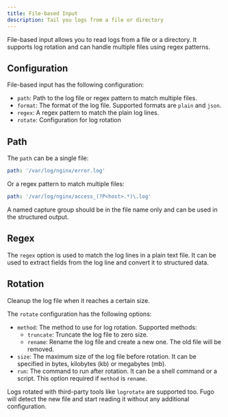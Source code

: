 ```yaml
---
title: File-based Input
description: Tail you logs from a file or directory
---
```


File-based input allows you to read logs from a file or a directory. It supports log rotation and can handle multiple files using regex patterns.

## Configuration

File-based input has the following configuration:

- `path`: Path to the log file or regex pattern to match multiple files.
- `format`: The format of the log file. Supported formats are `plain` and `json`.
- `regex`: A regex pattern to match the plain log lines.
- `rotate`: Configuration for log rotation

## Path

The `path` can be a single file:

```yaml
path: '/var/log/nginx/error.log'
```

Or a regex pattern to match multiple files:

```yaml
path: '/var/log/nginx/access_(?P<host>.*)\.log'
```

A named capture group should be in the file name only and can be used in the structured output.

## Regex

The `regex` option is used to match the log lines in a plain text file. It can be used to extract fields from the log line and convert it to structured data.

## Rotation

Cleanup the log file when it reaches a certain size.

The `rotate` configuration has the following options:

- `method`: The method to use for log rotation. Supported methods:
  - `truncate`: Truncate the log file to zero size.
  - `rename`: Rename the log file and create a new one. The old file will be removed.
- `size`: The maximum size of the log file before rotation. It can be specified in bytes, kilobytes (kb) or megabytes (mb).
- `run`: The command to run after rotation. It can be a shell command or a script. This option required if `method` is `rename`.

Logs rotated with third-party tools like `logrotate` are supported too. Fugo will detect the new file and start reading it without any additional configuration.
